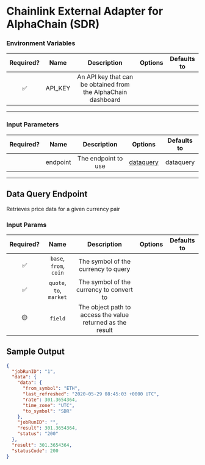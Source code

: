 # Chainlink External Adapter for AlphaChain (SDR)

### Environment Variables

| Required? |  Name   |                          Description                          | Options | Defaults to |
| :-------: | :-----: | :-----------------------------------------------------------: | :-----: | :---------: |
|    ✅     | API_KEY | An API key that can be obtained from the AlphaChain dashboard |         |             |

---

### Input Parameters

| Required? |   Name   |     Description     |              Options              | Defaults to |
| :-------: | :------: | :-----------------: | :-------------------------------: | :---------: |
|           | endpoint | The endpoint to use | [dataquery](#Data-Query-Endpoint) |  dataquery  |

---

## Data Query Endpoint

Retrieves price data for a given currency pair

### Input Params

| Required? |          Name           |                        Description                         | Options | Defaults to |
| :-------: | :---------------------: | :--------------------------------------------------------: | :-----: | :---------: |
|    ✅     | `base`, `from`, `coin`  |            The symbol of the currency to query             |         |             |
|    ✅     | `quote`, `to`, `market` |          The symbol of the currency to convert to          |         |             |
|    🟡     |         `field`         | The object path to access the value returned as the result |         |             |

## Sample Output

```json
{
  "jobRunID": "1",
  "data": {
    "data": {
      "from_symbol": "ETH",
      "last_refreshed": "2020-05-29 08:45:03 +0000 UTC",
      "rate": 301.3654364,
      "time_zone": "UTC",
      "to_symbol": "SDR"
    },
    "jobRunID": "",
    "result": 301.3654364,
    "status": "200"
  },
  "result": 301.3654364,
  "statusCode": 200
}
```

